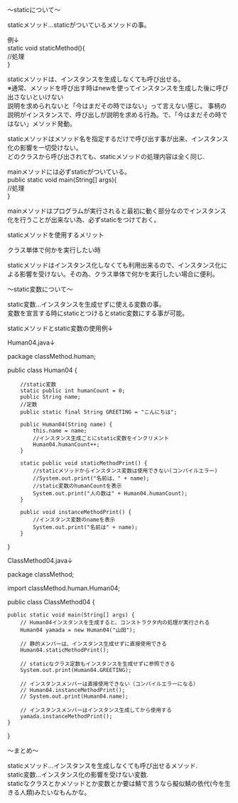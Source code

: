 〜staticについて〜

staticメソッド…staticがついているメソッドの事。<br>

例↓<br>
static void staticMethod(){<br>
  //処理<br>
}<br>

staticメソッドは、インスタンスを生成しなくても呼び出せる。<br>
※通常、メソッドを呼び出す時はnewを使ってインスタンスを生成した後に呼び出さないといけない<br>
説明を求められないと「今はまだその時ではない」って言えない感じ。
事柄の説明がインスタンスで、呼び出しが説明を求める行為。で、「今はまだその時ではない」メソッド発動。<br>

staticメソッドはメソッド名を指定するだけで呼び出す事が出来、インスタンス化の影響を一切受けない。<br>
どのクラスから呼び出されても、staticメソッドの処理内容は全く同じ.
<br>

mainメソッドには必ずstaticがついている。<br>
public static void main(String[] args){<br>
  //処理<br>
}<br>

mainメソッドはプログラムが実行されると最初に動く部分なのでインスタンス化を行うことが出来ない為、必ずstaticをつけておく。<br>

staticメソッドを使用するメリット<br>

クラス単体で何かを実行したい時<br>

staticメソッドはインスタンス化しなくても利用出来るので、インスタンス化による影響を受けない。その為、クラス単体で何かを実行したい場合に便利。<br>

〜static変数について〜<br>

static変数…インスタンスを生成せずに使える変数の事。<br>
変数を宣言する時にstaticとつけるとstatic変数にする事が可能。<br>

staticメソッドとstatic変数の使用例↓<br>

Human04.java↓<br>

package classMethod.human;<br>

public class Human04 {<br>
		
		//static変数
		static public int humanCount = 0;
		public String name;
		//定数
		public static final String GREETING = "こんにちは";
		
		public Human04(String name) {
			this.name = name;
			//インスタンス生成ごとにstatic変数をインクリメント
			Human04.humanCount++;
		}
		
		static public void staticMethodPrint() {
			//staticメソッドからインスタンス変数は使用できない(コンパイルエラー)
			//System.out.print("名前は、" + name);
			//static変数のhumanCountを表示
			System.out.print("人の数は" + Human04.humanCount);
		}
		
		public void instanceMethodPrint() {
			//インスタンス変数のnameを表示
			System.out.print("名前は" + name);
		}

}<br>

ClassMethod04.java↓<br>

package classMethod;<br>

import classMethod.human.Human04;<br>

public class ClassMethod04 {<br>

	public static void main(String[] args) {
        // Human04インスタンスを生成すると、コンストラクタ内の処理が実行される
        Human04 yamada = new Human04("山田");

        // 静的メンバーは、インスタンス生成せずに直接使用できる
        Human04.staticMethodPrint();

        // staticなクラス定数もインスタンスを生成せずに参照できる
        System.out.print(Human04.GREETING);

        // インスタンスメンバーは直接使用できない（コンパイルエラーになる）
        // Human04.instanceMethodPrint();
        // System.out.print(Human04.name);

        // インスタンスメンバーはインスタンス生成してから使用する
        yamada.instanceMethodPrint();
    }
}<br>

〜まとめ〜

staticメソッド…インスタンスを生成しなくても呼び出せるメソッド.<br>
static変数…インスタンス化の影響を受けない変数.<br>
staticなクラスとかメソッドとか変数とか要は鯖で言うなら擬似鯖の依代(今を生きる人類)みたいなもんかな。<br>





